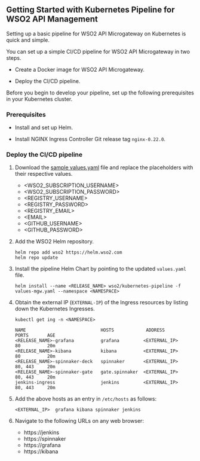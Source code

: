 ## Getting Started with Kubernetes Pipeline for WSO2 API Management

Setting up a basic pipeline for WSO2 API Microgateway on Kubernetes is quick and simple.

You can set up a simple CI/CD pipeline for WSO2 API Microgateway in two steps.

  - Create a Docker image for WSO2 API Microgateway.

  - Deploy the CI/CD pipeline.

Before you begin to develop your pipeline, set up the following prerequisites in your Kubernetes cluster.

### Prerequisites

  - Install and set up Helm.

  - Install NGINX Ingress Controller Git release tag `nginx-0.22.0`.

### Deploy the CI/CD pipeline

1. Download the [sample values.yaml](../samples/values-mgw.yaml) file and replace the placeholders with their respective values.

    - <WSO2_SUBSCRIPTION_USERNAME>
    - <WSO2_SUBSCRIPTION_PASSWORD>
    - <REGISTRY_USERNAME>
    - <REGISTRY_PASSWORD>
    - <REGISTRY_EMAIL>
    - \<EMAIL>
    - <GITHUB_USERNAME>
    - <GITHUB_PASSWORD>

2. Add the WSO2 Helm repository.

    ```
    helm repo add wso2 https://helm.wso2.com
    helm repo update
    ```

3. Install the pipeline Helm Chart by pointing to the updated `values.yaml` file.

    ```
    helm install --name <RELEASE_NAME> wso2/kubernetes-pipeline -f values-mgw.yaml --namespace <NAMESPACE>
    ```

4. Obtain the external IP (`EXTERNAL-IP`) of the Ingress resources by listing down the Kubernetes Ingresses.

    ```
    kubectl get ing -n <NAMESPACE>

    NAME                            HOSTS            ADDRESS            PORTS       AGE
    <RELEASE_NAME>-grafana          grafana         <EXTERNAL_IP>       80          20m
    <RELEASE_NAME>-kibana           kibana          <EXTERNAL_IP>       80          20m
    <RELEASE_NAME>-spinnaker-deck   spinnaker       <EXTERNAL_IP>       80, 443     20m
    <RELEASE_NAME>-spinnaker-gate   gate.spinnaker  <EXTERNAL_IP>       80, 443     20m
    jenkins-ingress                 jenkins         <EXTERNAL_IP>       80, 443     20m
    ```

5. Add the above hosts as an entry in `/etc/hosts` as follows:

    ```
    <EXTERNAL_IP>  grafana kibana spinnaker jenkins
    ```

6. Navigate to the following URLs on any web browser:

    - https://jenkins
    - https://spinnaker
    - https://grafana
    - https://kibana
